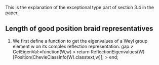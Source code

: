 This is the explanation of the exceptional type part of section 3.4 in the paper.

Length of good position braid representatives
------
1. We first define a function to get the eigenvalues of a Weyl group element w on its complex reflection representation.
    gap > GetEigenVal:=function(W,w)
        > return ReflectionEigenvalues(W)[Position(ChevieClassInfo(W).classtext,w)];
        > end;
